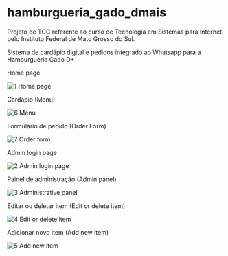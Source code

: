 # hamburgueria_gado_dmais

Projeto de TCC referente ao curso de Tecnologia em Sistemas para Internet pelo Instituto Federal de Mato Grosso do Sul.

Sistema de cardápio digital e pedidos integrado ao Whatsapp para a Hamburgueria Gado D+

Home page

![1 Home page](https://user-images.githubusercontent.com/51370443/116087931-5b672880-a66f-11eb-9ff7-defa1cc924b9.jpeg)

Cardápio (Menu)

![6 Menu](https://user-images.githubusercontent.com/51370443/116088121-91a4a800-a66f-11eb-9bed-126306fff20d.jpeg)

Formulário de pedido (Order Form)

![7 Order form](https://user-images.githubusercontent.com/51370443/116088131-936e6b80-a66f-11eb-9aa8-43821980d08f.jpeg)

Admin login page

![2 Admin login page](https://user-images.githubusercontent.com/51370443/116087996-6cb03500-a66f-11eb-9aa7-5cd68a514b8b.jpeg)

Painel de administração (Admin panel)

![3 Administrative panel](https://user-images.githubusercontent.com/51370443/116088070-83ef2280-a66f-11eb-8313-5c7b58694b25.jpeg)

Editar ou deletar item (Edit or delete item)

![4 Edit or delete item](https://user-images.githubusercontent.com/51370443/116088081-8782a980-a66f-11eb-9f63-9adb7689469b.jpeg)

Adicionar novo item (Add new item)

![5 Add new item](https://user-images.githubusercontent.com/51370443/116088102-8d788a80-a66f-11eb-93ff-4e5e8861b9f4.jpeg)





